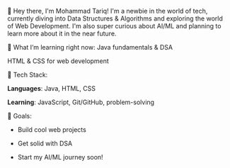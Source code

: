 👋 Hey there, I'm Mohammad Tariq!
I'm a newbie in the world of tech, currently diving into Data Structures & Algorithms and exploring the world of Web Development. I'm also super curious about AI/ML and planning to learn more about it in the near future.

🧠 What I’m learning right now:
Java fundamentals & DSA

HTML & CSS for web development

🌱 Tech Stack:

**Languages**: Java, HTML, CSS

**Learning**: JavaScript, Git/GitHub, problem-solving

🚀 Goals:
- Build cool web projects

- Get solid with DSA

- Start my AI/ML journey soon!
<!---
Tariq-coderxd/Tariq-coderxd is a ✨ special ✨ repository because its `README.md` (this file) appears on your GitHub profile.
You can click the Preview link to take a look at your changes.
--->

